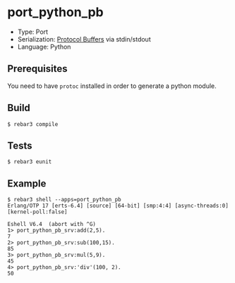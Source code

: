 port_python_pb
=====
- Type: Port
- Serialization: [Protocol
  Buffers](https://developers.google.com/protocol-buffers/) via
stdin/stdout
- Language: Python

Prerequisites
-------------
You need to have ``protoc`` installed in order to generate a python
module.

Build
-----
    $ rebar3 compile

Tests
-----
    $ rebar3 eunit

Example
-------
    $ rebar3 shell --apps=port_python_pb
    Erlang/OTP 17 [erts-6.4] [source] [64-bit] [smp:4:4] [async-threads:0] [kernel-poll:false]
    
    Eshell V6.4  (abort with ^G)
    1> port_python_pb_srv:add(2,5).
    7
    2> port_python_pb_srv:sub(100,15).
    85
    3> port_python_pb_srv:mul(5,9).
    45
    4> port_python_pb_srv:'div'(100, 2).
    50
